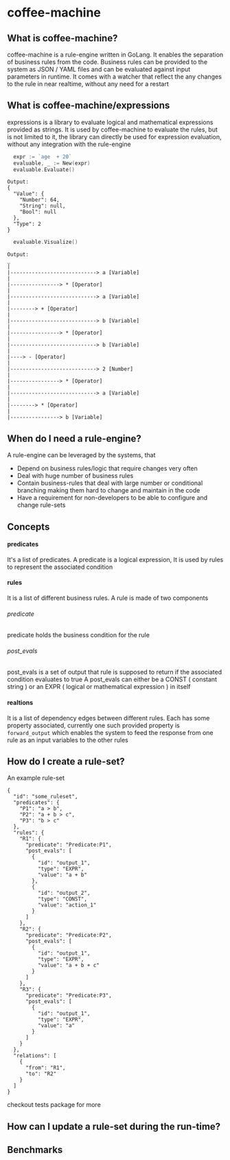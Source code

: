 coffee-machine
====

What is coffee-machine?
--
coffee-machine is a rule-engine written in GoLang. It enables the separation of business rules from the code. Business rules can be provided to the system as JSON / YAML files and can be evaluated against input parameters in runtime. It comes with a watcher that reflect the any changes to the rule in near realtime, without any need for a restart

What is coffee-machine/expressions
--
expressions is a library to evaluate logical and mathematical expressions provided as strings. It is used by coffee-machine to evaluate the rules, but is not limited to it, the library can directly be used for expression evaluation, without any integration with the rule-engine

```go
  expr := `age  + 20`
  evaluable, _ := New(expr)
  evaluable.Evaluate()
```
```
Output:
{
  "Value": {
    "Number": 64,
    "String": null,
    "Bool": null
  },
  "Type": 2
}
```

```go
  evaluable.Visualize()
```
```
Output:
_
|
|----------------------------> a [Variable]
|
|----------------> * [Operator]
|
|----------------------------> a [Variable]
|
|--------> + [Operator]
|
|----------------------------> b [Variable]
|
|----------------> * [Operator]
|
|----------------------------> b [Variable]
|
|----> - [Operator]
|
|----------------------------> 2 [Number]
|
|----------------> * [Operator]
|
|----------------------------> a [Variable]
|
|--------> * [Operator]
|
|----------------> b [Variable]
```


When do I need a rule-engine?
--
A rule-engine can be leveraged by the systems, that
- Depend on business rules/logic that require changes very often
- Deal with huge number of business rules
- Contain business-rules that deal with large number or conditional branching making
 them hard to change and maintain in the code
- Have a requirement for non-developers to be able to configure and change rule-sets

Concepts
--
#### predicates
It's a list of predicates. A predicate is a logical expression, It is used by rules to represent the associated condition

#### rules
It is a list of different business rules. A rule is made of two components
###### predicate
predicate holds the business condition for the rule
###### post_evals
post_evals is a set of output that rule is supposed to return if the associated condition evaluates to true
A post_evals can either be a CONST ( constant string ) or an EXPR ( logical or mathematical expression ) in itself


#### realtions
It is a list of dependency edges between different rules. Each has some property associated, currently one such provided property is
`forward_output` which enables the system to feed the response from one rule as an input variables to the other rules


How do I create a rule-set?
--

An example rule-set
```
{
  "id": "some_ruleset",
  "predicates": {
    "P1": "a > b",
    "P2": "a + b > c",
    "P3": "b > c"
  },
  "rules": {
    "R1": {
      "predicate": "Predicate:P1",
      "post_evals": [
        {
          "id": "output_1",
          "type": "EXPR",
          "value": "a + b"
        },
        {
          "id": "output_2",
          "type": "CONST",
          "value": "action_1"
        }
      ]
    },
    "R2": {
      "predicate": "Predicate:P2",
      "post_evals": [
        {
          "id": "output_1",
          "type": "EXPR",
          "value": "a + b + c"
        }
      ]
    },
    "R3": {
      "predicate": "Predicate:P3",
      "post_evals": [
        {
          "id": "output_1",
          "type": "EXPR",
          "value": "a"
        }
      ]
    }
  },
  "relations": [
    {
      "from": "R1",
      "to": "R2"
    }
  ]
}
```

checkout tests package for more


How can I update a rule-set during the run-time?
--

Benchmarks
--